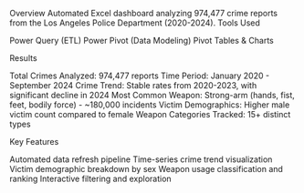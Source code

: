 Overview
Automated Excel dashboard analyzing 974,477 crime reports from the Los Angeles Police Department (2020-2024).
Tools Used

Power Query (ETL)
Power Pivot (Data Modeling)
Pivot Tables & Charts

Results

Total Crimes Analyzed: 974,477 reports
Time Period: January 2020 - September 2024
Crime Trend: Stable rates from 2020-2023, with significant decline in 2024
Most Common Weapon: Strong-arm (hands, fist, feet, bodily force) - ~180,000 incidents
Victim Demographics: Higher male victim count compared to female
Weapon Categories Tracked: 15+ distinct types

Key Features

Automated data refresh pipeline
Time-series crime trend visualization
Victim demographic breakdown by sex
Weapon usage classification and ranking
Interactive filtering and exploration
